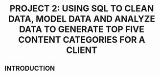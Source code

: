 # <p align='center'>PROJECT 2: USING SQL TO CLEAN DATA, MODEL DATA AND ANALYZE DATA TO GENERATE TOP FIVE CONTENT CATEGORIES FOR A CLIENT

## INTRODUCTION

